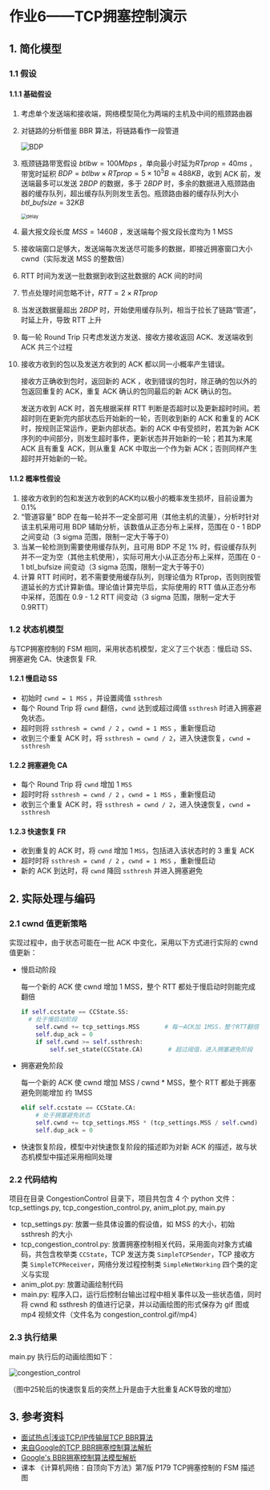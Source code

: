 # 作业6——TCP拥塞控制演示

## 1. 简化模型

### 1.1 假设

#### 1.1.1 基础假设

1. 考虑单个发送端和接收端，网络模型简化为两端的主机及中间的瓶颈路由器

2. 对链路的分析借鉴 BBR 算法，将链路看作一段管道

   ![BDP](res/BDP.png)

3. 瓶颈链路带宽假设 $btlbw = 100Mbps$ ，单向最小时延为$RTprop = 40ms$ ，带宽时延积 $BDP = btlbw \times RTprop = {5}\times{10}^{5} B \approx 488 KB$，收到 ACK 前，发送端最多可以发送 $2BDP$ 的数据，多于 $2BDP$ 时，多余的数据进入瓶颈路由器的缓存队列，超出缓存队列则发生丢包。瓶颈路由器的缓存队列大小 $btl\_bufsize = 32KB$

   <img src="res/delay.png" alt="delay" style="zoom: 67%;" />

4. 最大报文段长度 $MSS = 1460 B$ ，发送端每个报文段长度均为 1 MSS

5. 接收端窗口足够大，发送端每次发送尽可能多的数据，即接近拥塞窗口大小 cwnd（实际发送 MSS 的整数倍）

6. RTT 时间为发送一批数据到收到这批数据的 ACK 间的时间

7. 节点处理时间忽略不计，$RTT = 2 \times RTprop$

8. 当发送数据量超出 $2BDP$ 时，开始使用缓存队列，相当于拉长了链路“管道”，时延上升，导致 RTT 上升

9. 每一轮 Round Trip 只考虑发送方发送、接收方接收返回 ACK、发送端收到 ACK 共三个过程

10. 接收方收到的包以及发送方收到的 ACK 都以同一小概率产生错误。

    接收方正确收到包时，返回新的 ACK ，收到错误的包时，除正确的包以外的包返回重复的 ACK，重复 ACK 确认的包同最后的新 ACK 确认的包。

    发送方收到 ACK 时，首先根据采样 RTT 判断是否超时以及更新超时时间。若超时则在更新完内部状态后开始新的一轮，否则收到新的 ACK 和重复的 ACK 时，按规则正常运作，更新内部状态。新的 ACK 中有受损时，若其为新 ACK 序列的中间部分，则发生超时事件，更新状态并开始新的一轮；若其为末尾 ACK 且有重复 ACK，则从重复 ACK 中取出一个作为新 ACK；否则同样产生超时并开始新的一轮。

#### 1.1.2 概率性假设

1. 接收方收到的包和发送方收到的ACK均以极小的概率发生损坏，目前设置为 0.1%
2. “管道容量” BDP 在每一轮并不一定全部可用（其他主机的流量），分析时针对该主机采用可用 BDP 辅助分析，该数值从正态分布上采样，范围在 0 - 1 BDP 之间变动（3 sigma 范围，限制一定大于等于0）
3. 当某一轮检测到需要使用缓存队列，且可用 BDP 不足 1% 时，假设缓存队列并不一定为空（其他主机使用），实际可用大小从正态分布上采样，范围在 0 - 1 btl_bufsize 间变动（3 sigma 范围，限制一定大于等于0）
4. 计算 RTT 时间时，若不需要使用缓存队列，则理论值为 RTprop，否则则按管道延长的方式计算新值。理论值计算完毕后，实际使用的 RTT 值从正态分布中采样，范围在 0.9 - 1.2 RTT 间变动（3 sigma 范围，限制一定大于 0.9RTT）

### 1.2 状态机模型

与TCP拥塞控制的 FSM 相同，采用状态机模型，定义了三个状态：慢启动 SS、拥塞避免 CA、快速恢复 FR.

#### 1.2.1 慢启动 SS

- 初始时 `cwnd = 1 MSS` ，并设置阈值 `ssthresh`
- 每个 Round Trip 将 `cwnd` 翻倍，`cwnd` 达到或超过阈值 `ssthresh` 时进入拥塞避免状态。
- 超时则将 `ssthresh = cwnd / 2` ，`cwnd = 1 MSS` ，重新慢启动
- 收到三个重复 ACK 时，将 `ssthresh = cwnd / 2`，进入快速恢复，`cwnd = ssthresh`

#### 1.2.2 拥塞避免 CA

- 每个 Round Trip 将 `cwnd` 增加 1 `MSS`
- 超时时将 `ssthresh = cwnd / 2` ，`cwnd = 1 MSS` ，重新慢启动
- 收到三个重复 ACK 时，将 `ssthresh = cwnd / 2`，进入快速恢复，`cwnd = ssthresh`

#### 1.2.3 快速恢复 FR

- 收到重复的 ACK 时，将 `cwnd` 增加 1 `MSS`，包括进入该状态时的 3 重复 ACK
- 超时时将 `ssthresh = cwnd / 2` ，`cwnd = 1 MSS` ，重新慢启动
- 新的 ACK 到达时，将 `cwnd` 降回 `ssthresh` 并进入拥塞避免



## 2. 实际处理与编码

### 2.1 cwnd 值更新策略

实现过程中，由于状态可能在一批 ACK 中变化，采用以下方式进行实际的 cwnd 值更新：

- 慢启动阶段

  每一个新的 ACK 使 cwnd 增加 1 MSS，整个 RTT 都处于慢启动时则能完成翻倍

  ```python
  if self.ccstate == CCState.SS:
  	# 处于慢启动阶段
      self.cwnd += tcp_settings.MSS       # 每一ACK加 1MSS，整个RTT翻倍
      self.dup_ack = 0
      if self.cwnd >= self.ssthresh:
          self.set_state(CCState.CA)       # 超过阈值，进入拥塞避免阶段
  ```

- 拥塞避免阶段

  每一个新的 ACK 使 cwnd 增加 MSS / cwnd * MSS，整个 RTT 都处于拥塞避免则能增加 约 1MSS

  ```python
  elif self.ccstate == CCState.CA:
      # 处于拥塞避免状态
      self.cwnd += tcp_settings.MSS * (tcp_settings.MSS / self.cwnd)      # 整个RTT后增加约 1MSS
      self.dup_ack = 0
  ```

- 快速恢复阶段，模型中对快速恢复阶段的描述即为对新 ACK 的描述，故与状态机模型中描述采用相同处理

### 2.2 代码结构

项目在目录 CongestionControl 目录下，项目共包含 4 个 python 文件：tcp_settings.py, tcp_congestion_control.py, anim_plot.py, main.py

- tcp_settings.py: 放置一些具体设置的假设值，如 MSS 的大小，初始 ssthresh 的大小
- tcp_congestion_control.py: 放置拥塞控制相关代码，采用面向对象方式编码，共包含枚举类 `CCState`，TCP 发送方类 `SimpleTCPSender`，TCP 接收方类 `SimpleTCPReceiver`，网络分发过程控制类 `SimpleNetWorking` 四个类的定义与实现
- anim_plot.py: 放置动画绘制代码
- main.py: 程序入口，运行后控制台输出过程中相关事件以及一些状态值，同时将 cwnd 和 ssthresh 的值进行记录，并以动画绘图的形式保存为 gif 图或 mp4 视频文件（文件名为 congestion_control.gif/mp4）

### 2.3 执行结果

main.py 执行后的动画绘图如下：

![congestion_control](res/congestion_control.gif)

（图中25轮后的快速恢复后的突然上升是由于大批重复ACK导致的增加）



## 3. 参考资料

- [面试热点|浅谈TCP/IP传输层TCP BBR算法](https://mp.weixin.qq.com/s/QK2b01F4uXKhvMIx1ARncg)
- [来自Google的TCP BBR拥塞控制算法解析](https://blog.csdn.net/dog250/article/details/52830576)
- [Google's BBR拥塞控制算法模型解析](https://blog.csdn.net/dog250/article/details/52895080)
- 课本 《计算机网络：自顶向下方法》第7版 P179 TCP拥塞控制的 FSM 描述图